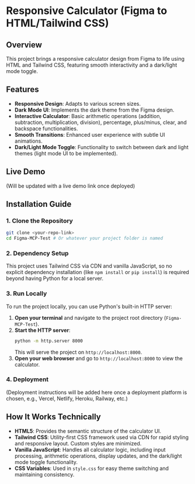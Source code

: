 # Responsive Calculator (Figma to HTML/Tailwind CSS)

## Overview
This project brings a responsive calculator design from Figma to life using HTML and Tailwind CSS, featuring smooth interactivity and a dark/light mode toggle.

## Features
- **Responsive Design**: Adapts to various screen sizes.
- **Dark Mode UI**: Implements the dark theme from the Figma design.
- **Interactive Calculator**: Basic arithmetic operations (addition, subtraction, multiplication, division), percentage, plus/minus, clear, and backspace functionalities.
- **Smooth Transitions**: Enhanced user experience with subtle UI animations.
- **Dark/Light Mode Toggle**: Functionality to switch between dark and light themes (light mode UI to be implemented).

## Live Demo
(Will be updated with a live demo link once deployed)

## Installation Guide

### 1. Clone the Repository
```bash
git clone <your-repo-link>
cd Figma-MCP-Test # Or whatever your project folder is named
```

### 2. Dependency Setup
This project uses Tailwind CSS via CDN and vanilla JavaScript, so no explicit dependency installation (like `npm install` or `pip install`) is required beyond having Python for a local server.

### 3. Run Locally
To run the project locally, you can use Python's built-in HTTP server:

1.  **Open your terminal** and navigate to the project root directory (`Figma-MCP-Test`).
2.  **Start the HTTP server**: 
    ```bash
    python -m http.server 8000
    ```
    This will serve the project on `http://localhost:8000`.
3.  **Open your web browser** and go to `http://localhost:8000` to view the calculator.

### 4. Deployment
(Deployment instructions will be added here once a deployment platform is chosen, e.g., Vercel, Netlify, Heroku, Railway, etc.)

## How It Works Technically
- **HTML5**: Provides the semantic structure of the calculator UI.
- **Tailwind CSS**: Utility-first CSS framework used via CDN for rapid styling and responsive layout. Custom styles are minimized.
- **Vanilla JavaScript**: Handles all calculator logic, including input processing, arithmetic operations, display updates, and the dark/light mode toggle functionality.
- **CSS Variables**: Used in `style.css` for easy theme switching and maintaining consistency. 